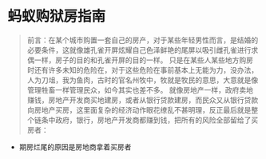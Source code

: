 # 蚂蚁购狱房指南

> 前言：在某个城市购置一套自己的房产，对于某些年轻男性而言，是结婚的必要条件，这就像雄孔雀开屏炫耀自己色泽鲜艳的尾屏以吸引雌孔雀进行求偶一样，房子的目的和孔雀开屏的目的一样。
> 只是在某些人某些地方购房时还有许多未知的危险在，对于这些危险在事前基本上无能为力，没办法，人为刀俎，我为鱼肉，古时的官名州牧中，牧就是牧民的意思，大意就是像管理牲畜一样管理民众，如今其实也差不多。
> 就像房地产一样，政府卖地赚钱，房地产开发商买地建房，或者从银行贷款建房，而民众又从银行贷款向房地产买房，这里面复杂的经济动作眼花缭乱不甚明理，反正最后就是整个链条中政府，银行，房地产开发商都赚到钱，把所有的风险全部留给了买房者：

 - 期房烂尾的原因是房地商拿着买房者

<!--stackedit_data:
eyJoaXN0b3J5IjpbLTkyMDMwOTE2NSwtOTUzOTU0LDEzOTA4MD
Q3OCwtMTQ3NTg4MDMxNSw2NTA3NjcwNSwtMTMyMzg3MjQzMiwt
MjM2NjczMjQ4LC0yNDUwODEzNTEsLTE1NzY4Njk4MDIsNTkyMT
E0OTI2LC0xMzU2MjYxMzA1LDI2MTQ3MzIzOSwxMTYwMjg5OTkz
LDg1Njg5NDI2OSwyMTM1MDI1MDYzLDE4NTU1NTIwNjBdfQ==
-->